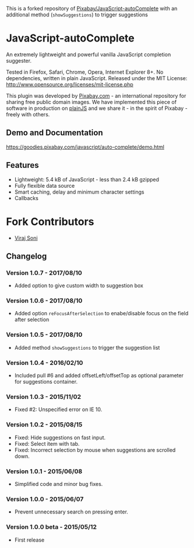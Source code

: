 This is a forked repository of [Pixabay/JavaScript-autoComplete](https://github.com/Pixabay/JavaScript-autoComplete) with an additional method (`showSuggestions`) to trigger suggestions

JavaScript-autoComplete
===================

An extremely lightweight and powerful vanilla JavaScript completion suggester.

Tested in Firefox, Safari, Chrome, Opera, Internet Explorer 8+. No dependencies, written in plain JavaScript.
Released under the MIT License: http://www.opensource.org/licenses/mit-license.php

This plugin was developed by [Pixabay.com](https://pixabay.com/) - an international repository for sharing free public domain images.
We have implemented this piece of software in production on [plainJS](https://plainjs.com/) and we share it - in the spirit of Pixabay - freely with others.

## Demo and Documentation

https://goodies.pixabay.com/javascript/auto-complete/demo.html

## Features

* Lightweight: 5.4 kB of JavaScript - less than 2.4 kB gzipped
* Fully flexible data source
* Smart caching, delay and minimum character settings
* Callbacks


# Fork Contributors
- [Viraj Soni](https://github.com/virajsoni06)

## Changelog

### Version 1.0.7 - 2017/08/10

* Added option to give custom width to suggestion box

### Version 1.0.6 - 2017/08/10

* Added option `reFocusAfterSelection` to enabe/disable focus on the field after selection


### Version 1.0.5 - 2017/08/10

* Added method `showSuggestions` to trigger the suggestion list


### Version 1.0.4 - 2016/02/10

* Included pull #6 and added offsetLeft/offsetTop as optional parameter for suggestions container.


### Version 1.0.3 - 2015/11/02

* Fixed #2: Unspecified error on IE 10.

### Version 1.0.2 - 2015/08/15

* Fixed: Hide suggestions on fast input.
* Fixed: Select item with tab.
* Fixed: Incorrect selection by mouse when suggestions are scrolled down.

### Version 1.0.1 - 2015/06/08

* Simplified code and minor bug fixes.

### Version 1.0.0 - 2015/06/07

* Prevent unnecessary search on pressing enter.

### Version 1.0.0 beta - 2015/05/12

* First release
